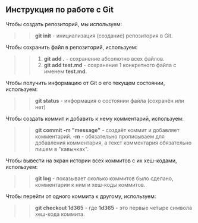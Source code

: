 ## Инструкция по работе с Git  

Чтобы создать репозиторий, мы используем:  
>> **git init** - инициализация (создание) репозитория в Git.   

Чтобы сохранить файл в репозиторий, используем:  
>> 1. **git add .** - сохранение абсолютно всех файлов.
>> 2. **git add test.md** - сохранение 1 конкретного файла с именем **test.md.**  

Чтобы получить информацию от Git о его текущем состоянии, используем:  
>> **git status** - информация о состоянии файла (сохранён или нет)  

Чтобы создать коммит и добавить к нему комментарий, используем:  
>> **git commit -m "message"** - создаёт коммит и добавляет комментарий. **-m** - обязательно прописываем для добавления комментария, а текст комментария обязательно пишем в "кавычках".  

Чтобы вывести на экран истории всех коммитов с их хеш-кодами, используем:  
>> **git log** - показывает сколько коммитов было сделано, комментарии к ним и хеш-коды коммитов.   

Чтобы перейти от одного коммита к другому, используем:  
>> **git checkout 1d365** - где **1d365** - это первые четыре символа хеш-кода коммита.  
 
